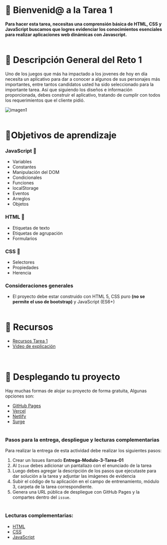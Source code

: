  # 👋 Bienvenid@ a la Tarea 1

**Para hacer esta tarea, necesitas una comprensión básica de HTML, CSS y JavaScript buscamos que logres evidenciar los conocimientos esenciales para realizar aplicaciones web dinámicas con Javascript.** <br><br>

# 📝 Descripción General del Reto 1

Uno de los juegos que más ha impactado a los jovenes de hoy en día necesita un aplicativo para dar a conocer a algunos de sus personajes más importantes, entre tantos candidatos usted ha sido seleccionado para la importante tarea. Así que siguiendo los diseños e información proporcionada, debes construir el aplicativo, tratando de cumplir con todos los requerimientos que el cliente pidió.

![imagen1](https://i.ibb.co/zH4jFqv/logo.png)
<br><br>


# 🎯Objetivos de aprendizaje

### JavaScript :round_pushpin:

-	Variables
-	Constantes
-	Manipulación del DOM
-	Condicionales
-	Funciones
- localStorage
- Eventos
- Arreglos
- Objetos 


###  HTML :round_pushpin:

-	Etiquetas de texto
-	Etiquetas de agrupación
-	Formularios

###  CSS :round_pushpin:

-	Selectores
-	Propiedades
-	Herencia

### Consideraciones generales

- El proyecto debe estar construido con HTML 5, CSS puro **(no se permite  el uso de bootstrap)** y JavaScript (ES6+)<br><br>


# 📘 Recursos

- [Recursos Tarea 1](https://drive.google.com/drive/folders/1euZdzQV_n43gylmMLGAOiRsmB0HqmOgU?usp=sharing) 
- [Video de explicación](https://drive.google.com/file/d/1yIC0TWaiDTVnEHqDBo_2F4UcuEruumFv/view?usp=sharing)<br>
<br><br>

# 🚀 Desplegando tu proyecto

Hay muchas formas de alojar su proyecto de forma gratuita, Algunas opciones son:

- [GitHub Pages](https://pages.github.com/)
- [Vercel](https://vercel.com/)
- [Netlify](https://www.netlify.com/)
- [Surge](https://surge.sh/) <br><br>

###	Pasos para la entrega, despliegue y lecturas complementarias

 Para realizar la entrega de esta actividad debe realizar los siguientes pasos:

1. Crear un Issues llamado **Entrega-Modulo-3-Tarea-01**
2. Al `Issue` debes adicionar un pantallazo con el enunciado de la tarea
3. Luego debes agregar la descripción de los pasos que ejecutaste para dar solución a la tarea y adjuntar las imágenes de evidencia
4.	Subir el código de tu aplicación en el campo de entrenamiento, módulo 3, carpeta de la tarea correspondiente.
5. Genera una URL pública de despliegue con GitHub Pages y la compartes dentro del `issue`.
<br><br>


### Lecturas complementarias:
- [HTML](https://lenguajehtml.com/html/)
- [CSS](https://lenguajecss.com/css/)
- [JavaScript](https://lenguajejs.com/javascript/) 

